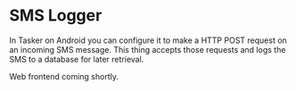 SMS Logger
==========

In Tasker on Android you can configure it to make a HTTP POST request on an incoming SMS message. This thing accepts those requests and logs the SMS to a database for later retrieval.

Web frontend coming shortly.

